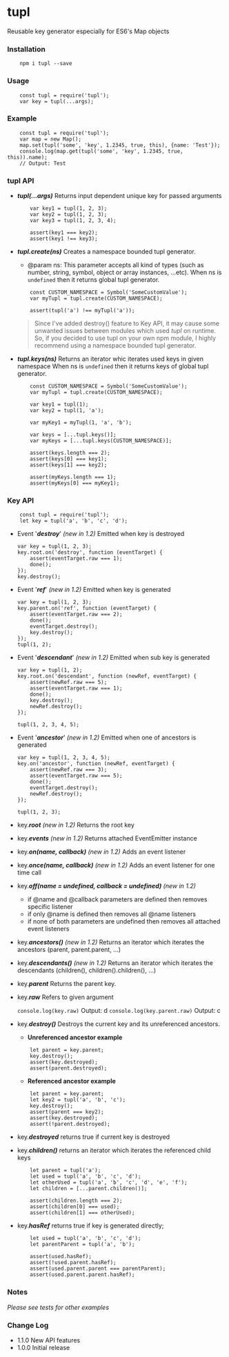# tupl
Reusable key generator especially for ES6's Map objects

### Installation
```
    npm i tupl --save
```

### Usage

```
    const tupl = require('tupl');
    var key = tupl(...args);
```

### Example

```
    const tupl = require('tupl');
    var map = new Map();
    map.set(tupl('some', 'key', 1.2345, true, this), {name: 'Test'});
    console.log(map.get(tupl('some', 'key', 1.2345, true, this)).name);
    // Output: Test
```

### tupl API

- ***tupl(...args)***
    Returns input dependent unique key for passed arguments
    
    ```
        var key1 = tupl(1, 2, 3);
        var key2 = tupl(1, 2, 3);
        var key3 = tupl(1, 2, 3, 4);
        
        assert(key1 === key2);
        assert(key1 !== key3);
    ```

- ***tupl.create(ns)***
    Creates a namespace bounded tupl generator. 
    - @param ns: This parameter accepts all kind of types (such as number, string, symbol, object or array instances, ...etc).
    When ns is `undefined` then it returns global tupl generator.
    
    ```
        const CUSTOM_NAMESPACE = Symbol('SomeCustomValue');
        var myTupl = tupl.create(CUSTOM_NAMESPACE);
        
        assert(tupl('a') !== myTupl('a'));
    ```
    
    > Since I've added destroy() feature to Key API, it may cause some unwanted issues between modules which used *tupl* on runtime.
    So, if you decided to use tupl on your own npm module, I highly recommend using a namespace bounded tupl generator.
    
- ***tupl.keys(ns)***
    Returns an iterator whic iterates used keys in given namespace
    When ns is `undefined` then it returns keys of global tupl generator.
    
    ```
        const CUSTOM_NAMESPACE = Symbol('SomeCustomValue');
        var myTupl = tupl.create(CUSTOM_NAMESPACE);
        
        var key1 = tupl(1);
        var key2 = tupl(1, 'a');
        
        var myKey1 = myTupl(1, 'a', 'b'); 
        
        var keys = [...tupl.keys()];
        var myKeys = [...tupl.keys(CUSTOM_NAMESPACE)];
        
        assert(keys.length === 2);
        assert(keys[0] === key1);
        assert(keys[1] === key2);
        
        assert(myKeys.length === 1);
        assert(myKeys[0] === myKey1);
    ```

### Key API

```
    const tupl = require('tupl');
    let key = tupl('a', 'b', 'c', 'd');
```


- Event '***destroy***' *(new in 1.2)*
    Emitted when key is destroyed
    
    ```
    var key = tupl(1, 2, 3);
    key.root.on('destroy', function (eventTarget) {
        assert(eventTarget.raw === 1);
        done();
    });
    key.destroy();
    ```
    
- Event '***ref***' *(new in 1.2)*
    Emitted when key is generated 
    ```
    var key = tupl(1, 2, 3);
    key.parent.on('ref', function (eventTarget) {
        assert(eventTarget.raw === 2);
        done();
        eventTarget.destroy();
        key.destroy();
    });
    tupl(1, 2);
    ```
    
- Event '***descendant***' *(new in 1.2)*
    Emitted when sub key is generated
    ```
    var key = tupl(1, 2);
    key.root.on('descendant', function (newRef, eventTarget) {
        assert(newRef.raw === 5);
        assert(eventTarget.raw === 1);
        done();
        key.destroy();
        newRef.destroy();
    });
    
    tupl(1, 2, 3, 4, 5);
    ```
    
- Event '***ancestor***' *(new in 1.2)*
    Emitted when one of ancestors is generated
    ```
    var key = tupl(1, 2, 3, 4, 5);
    key.on('ancestor', function (newRef, eventTarget) {
        assert(newRef.raw === 3);
        assert(eventTarget.raw === 5);
        done();
        eventTarget.destroy();
        newRef.destroy();
    });

    tupl(1, 2, 3);
    ```

- key.***root*** *(new in 1.2)*
    Returns the root key

- key.***events*** *(new in 1.2)*
    Returns attached EventEmitter instance
    
- key.***on(name, callback)*** *(new in 1.2)*
    Adds an event listener
    
- key.***once(name, callback)*** *(new in 1.2)*
    Adds an event listener for one time call
    
    
- key.***off(name = undefined, callback = undefined)*** *(new in 1.2)*
    - if @name and @callback parameters are defined then removes specific listener
    - if only @name is defined then removes all @name listeners 
    - if none of both parameters are undefined then removes all attached event listeners

    
- key.***ancestors()*** *(new in 1.2)*
    Returns an iterator which iterates the ancestors (parent, parent.parent, ...)
    
- key.***descendants()*** *(new in 1.2)*
    Returns an iterator which iterates the descendants (children(), children().children(), ...)

- key.***parent***
    Returns the parent key. 
    
- key.***raw***
    Refers to given argument

    ``console.log(key.raw)`` Output: d
    ``console.log(key.parent.raw)`` Output: c

- key.***destroy()***
    Destroys the current key and its unreferenced ancestors.
    
    - **Unreferenced ancestor example**
    ```
        let parent = key.parent;
        key.destroy();
        assert(key.destroyed);
        assert(parent.destroyed);
    ```
    - **Referenced ancestor example**
    ```
        let parent = key.parent;
        let key2 = tupl('a', 'b', 'c');
        key.destroy();
        assert(parent === key2);
        assert(key.destroyed);
        assert(!parent.destroyed);
    ``` 
    
- key.***destroyed***
    returns true if current key is destroyed
    
- key.***children()***
    returns an iterator which iterates the referenced child keys
    
    ```
        let parent = tupl('a');
        let used = tupl('a', 'b', 'c', 'd');
        let otherUsed = tupl('a', 'b', 'c', 'd', 'e', 'f');
        let children = [...parent.children()];

        assert(children.length === 2);
        assert(children[0] === used);
        assert(children[1] === otherUsed);
    ``` 


- key.***hasRef***
    returns true if key is generated directly;

    ```
        let used = tupl('a', 'b', 'c', 'd');
        let parentParent = tupl('a', 'b');
        
        assert(used.hasRef);
        assert(!used.parent.hasRef);
        assert(used.parent.parent === parentParent);
        assert(used.parent.parent.hasRef);
    ``` 




### Notes
*Please see tests for other examples*

### Change Log
- 1.1.0 New API features 
- 1.0.0 Initial release